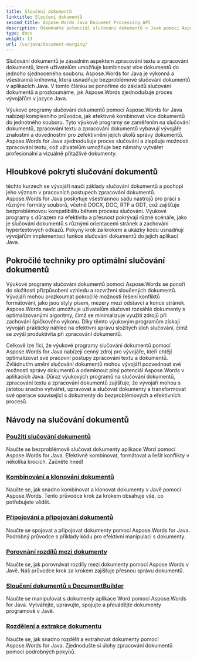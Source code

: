 ```yaml
---
title: Sloučení dokumentů
linktitle: Sloučení dokumentů
second_title: Aspose.Words Java Document Processing API
description: Odemkněte potenciál slučování dokumentů v Javě pomocí Aspose.Words! Naučte se efektivní zpracování textu a zpracování dokumentů pomocí podrobných výukových programů.
type: docs
weight: 13
url: /cs/java/document-merging/
---
```


Slučování dokumentů je zásadním aspektem zpracování textu a zpracování dokumentů, které uživatelům umožňuje kombinovat více dokumentů do jednoho sjednoceného souboru. Aspose.Words for Java je výkonná a všestranná knihovna, která usnadňuje bezproblémové slučování dokumentů v aplikacích Java. V tomto článku se ponoříme do základů slučování dokumentů a prozkoumáme, jak Aspose.Words zjednodušuje proces vývojářům v jazyce Java.

Výukové programy slučování dokumentů pomocí Aspose.Words for Java nabízejí komplexního průvodce, jak efektivně kombinovat více dokumentů do jednotného souboru. Tyto výukové programy se zaměřením na slučování dokumentů, zpracování textu a zpracování dokumentů vybavují vývojáře znalostmi a dovednostmi pro zefektivnění jejich úkolů správy dokumentů. Aspose.Words for Java zjednodušuje proces slučování a zlepšuje možnosti zpracování textu, což uživatelům umožňuje bez námahy vytvářet profesionální a vizuálně přitažlivé dokumenty.

## Hloubkové pokrytí slučování dokumentů

těchto kurzech se vývojáři naučí základy slučování dokumentů a pochopí jeho význam v pracovních postupech zpracování dokumentů. Aspose.Words for Java poskytuje všestrannou sadu nástrojů pro práci s různými formáty souborů, včetně DOCX, DOC, RTF a ODT, což zajišťuje bezproblémovou kompatibilitu během procesu slučování. Výukové programy s důrazem na efektivitu a přesnost pokrývají různé scénáře, jako je slučování dokumentů s různými orientacemi stránek a zachování hypertextových odkazů. Pokyny krok za krokem a ukázky kódu usnadňují vývojářům implementaci funkce slučování dokumentů do jejich aplikací Java.

## Pokročilé techniky pro optimální slučování dokumentů

Výukové programy slučování dokumentů pomocí Aspose.Words se ponoří do složitostí přizpůsobení vzhledu a rozvržení sloučených dokumentů. Vývojáři mohou prozkoumat pokročilé možnosti řešení konfliktů formátování, jako jsou styly písem, mezery mezi odstavci a konce stránek. Aspose.Words navíc umožňuje uživatelům slučovat rozsáhlé dokumenty s optimalizovanými algoritmy, čímž se minimalizuje využití zdrojů při zachování špičkového výkonu. Díky těmto výukovým programům získají vývojáři praktický náhled na efektivní správu složitých úloh slučování, čímž se zvýší produktivita při zpracování dokumentů.

Celkově lze říci, že výukové programy slučování dokumentů pomocí Aspose.Words for Java nabízejí cenný zdroj pro vývojáře, kteří chtějí optimalizovat své pracovní postupy zpracování textu a dokumentů. Zvládnutím umění slučování dokumentů mohou vývojáři pozvednout své možnosti správy dokumentů a odemknout plný potenciál Aspose.Words v aplikacích Java. Důraz výukových programů na slučování dokumentů, zpracování textu a zpracování dokumentů zajišťuje, že vývojáři mohou s jistotou snadno vytvářet, upravovat a slučovat dokumenty a transformovat své operace související s dokumenty do bezproblémových a efektivních procesů.

## Návody na slučování dokumentů

### [Použití slučování dokumentů](./using-document-merging/)
Naučte se bezproblémově slučovat dokumenty aplikace Word pomocí Aspose.Words for Java. Efektivně kombinovat, formátovat a řešit konflikty v několika krocích. Začněte hned!
### [Kombinování a klonování dokumentů](./combining-cloning-documents/)
Naučte se, jak snadno kombinovat a klonovat dokumenty v Javě pomocí Aspose.Words. Tento průvodce krok za krokem obsahuje vše, co potřebujete vědět.
### [Připojování a připojování dokumentů](./joining-appending-documents/)
Naučte se spojovat a připojovat dokumenty pomocí Aspose.Words for Java. Podrobný průvodce s příklady kódu pro efektivní manipulaci s dokumenty.
### [Porovnání rozdílů mezi dokumenty](./comparing-documents-for-differences/)
Naučte se, jak porovnávat rozdíly mezi dokumenty pomocí Aspose.Words v Javě. Náš průvodce krok za krokem zajišťuje přesnou správu dokumentů.
### [Sloučení dokumentů s DocumentBuilder](./merging-documents-documentbuilder/)
Naučte se manipulovat s dokumenty aplikace Word pomocí Aspose.Words for Java. Vytvářejte, upravujte, spojujte a převádějte dokumenty programově v Javě.
### [Rozdělení a extrakce dokumentu](./document-splitting-extraction/)
Naučte se, jak snadno rozdělit a extrahovat dokumenty pomocí Aspose.Words for Java. Zjednodušte si úlohy zpracování dokumentů pomocí podrobných pokynů.